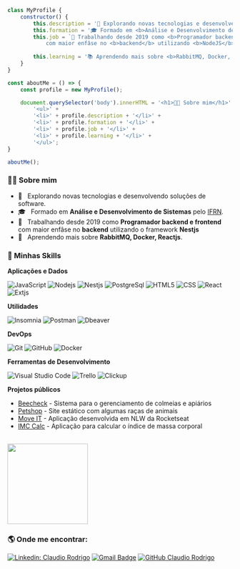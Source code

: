 
```javascript
class MyProfile {
    constructor() {
        this.description = '🤔 Explorando novas tecnologias e desenvolvendo soluções de software.';
        this.formation = '🎓 Formado em <b>Análise e Desenvolvimento de Sistemas</b> pelo IFRN';
        this.job = `💼 Trabalhando desde 2019 como <b>Programador backend e frontend</b>
            com maior enfâse no <b>backend</b> utilizando <b>NodeJS</b> e seus frameworks associados como <b>NestJS, Express, Fastify</b>`;
            
        this.learning = '📚 Aprendendo mais sobre <b>RabbitMQ, Docker, ReactJS., NextJS</b>'
    }
}

const aboutMe = () => {
    const profile = new MyProfile();

    document.querySelector('body').innerHTML = '<h1>👨‍💻 Sobre mim</h1>' +
        '<ul>' +
        '<li>' + profile.description + '</li>' +
        '<li>' + profile.formation + '</li>' +
        '<li>' + profile.job + '</li>' +
        '<li>' + profile.learning + '</li>' +
        '</ul>';
}

aboutMe();
```

<h3> 👨‍💻 Sobre mim </h3>

- 🤔 &nbsp; Explorando novas tecnologias e desenvolvendo soluções de software.
- 🎓 &nbsp; Formado em **Análise e Desenvolvimento de Sistemas** pelo <a href="https://portal.ifrn.edu.br/ensino/cursos/cursos-de-graduacao/tecnologia/tecnologia-em-analise-e-desenvolvimento-de-sistemas/view">IFRN</a>.
- 💼 &nbsp; Trabalhando desde 2019 como **Programador backend e frontend** com maior enfâse no **backend** utilizando o framework **Nestjs**
- 🌱 &nbsp; Aprendendo mais sobre **RabbitMQ, Docker, Reactjs**.

<h3> 🚀 Minhas Skills </h3>

**Aplicações e Dados**

  ![JavaScript](https://img.shields.io/badge/-JavaScript-333333?style=flat&logo=javascript)
  ![Nodejs](https://img.shields.io/badge/Node.js-333333?style=flat&logo=node.js)
  ![Nestjs](https://img.shields.io/badge/-Nestjs-333333?style=flat&logo=nestjs)
  ![PostgreSql](https://img.shields.io/badge/-PostgreSQL-333333?style=flat&logo=postgresql)
  ![HTML5](https://img.shields.io/badge/-HTML5-333333?style=flat&logo=HTML5)
  ![CSS](https://img.shields.io/badge/-CSS-333333?style=flat&logo=CSS3&logoColor=1572B6)
  ![React](https://img.shields.io/badge/-React-333333?style=flat&logo=react)
  ![Extjs](https://img.shields.io/badge/-Extjs-333333?style=flat&logo=extjs)
  
  
**Utilidades**

  ![Insomnia](https://img.shields.io/badge/-Insomnia-333333?style=flat&logo=insomnia)
  ![Postman](https://img.shields.io/badge/-Postman-333333?style=flat&logo=postman)
  ![Dbeaver](https://img.shields.io/badge/-Dbeaver-333333?style=flat&logo=dbeaver)

**DevOps**

  ![Git](https://img.shields.io/badge/-Git-333333?style=flat&logo=git)
  ![GitHub](https://img.shields.io/badge/-GitHub-333333?style=flat&logo=github)
  ![Docker](https://img.shields.io/badge/-Docker-333333?style=flat&logo=docker)

**Ferramentas de Desenvolvimento**

  ![Visual Studio Code](https://img.shields.io/badge/-Visual%20Studio%20Code-333333?style=flat&logo=visual-studio-code&logoColor=007ACC)
  ![Trello](https://img.shields.io/badge/-Trello-333333?style=flat&logo=trello&logoColor=007ACC)
  ![Clickup](https://img.shields.io/badge/-Clickup-333333?style=flat&logo=clickup&logoColor=007ACC)
  
 **Projetos públicos**
 
 - <a href="http://bee-check.herokuapp.com">Beecheck</a> - Sistema para o gerenciamento de colmeias e apiários
 - <a href="https://petshop-nodets.herokuapp.com/">Petshop</a> - Site estático com algumas raças de animais  
 - <a href="https://moveit-claudiozh.vercel.app/">Move IT</a> - Aplicação desenvolvida em NLW da Rocketseat
 - <a href="https://react-calc-imc-claudiozh.vercel.app/">IMC Calc</a> - Aplicação para calcular o índice de massa corporal
<br/>

<a href="https://github.com/claudiozh">
  <img height="180em" src="https://github-readme-stats.vercel.app/api?username=claudiozh&theme=dracula&show_icons=true" />
</a>

<br/>

<h3> 🌎 Onde me encontrar: </h3> 

[![Linkedin: Claudio Rodrigo](https://img.shields.io/badge/-Claudio-blue?style=flat-square&logo=Linkedin&logoColor=white&link=https://www.linkedin.com/in/claudio-rodrigo-medeiros-515755127/)](https://www.linkedin.com/in/claudio-rodrigo-medeiros-515755127/)
[![Gmail Badge](https://img.shields.io/badge/-claudiorodrigozh@email.com-006bed?style=flat-square&logo=Gmail&logoColor=white&link=mailto:claudiorodrigozh@gmail.com)](mailto:claudiorodrigozh@gmail.com)
[![GitHub Claudio Rodrigo](https://img.shields.io/github/followers/VanessaSwerts?label=follow&style=social)](https://github.com/claudiozh)


